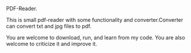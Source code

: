 PDF-Reader.

This is small pdf-reader with some functionality and converter.Converter can convert txt and jpg files to pdf.

You are welcome to download, run, and learn from my code. You are also welcome to criticize it and improve it.

